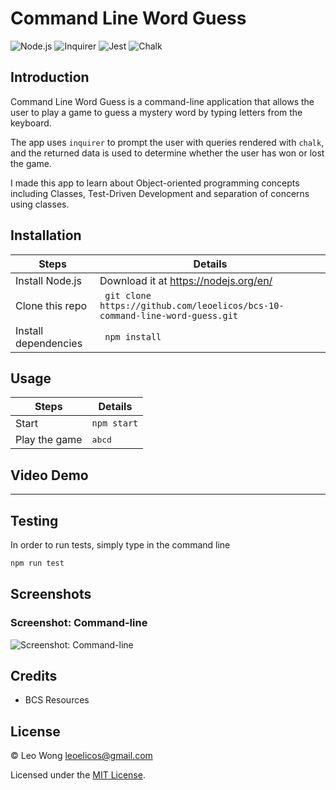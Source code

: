 # Command Line Word Guess

![Node.js](https://img.shields.io/badge/16.15.0%20LTS-0?label=Node.js&style=for-the-badge&labelColor=white&color=black) ![Inquirer](https://img.shields.io/badge/8.2.4-0?label=Inquirer&style=for-the-badge&labelColor=white&color=black) ![Jest](https://img.shields.io/badge/28.1.0-0?label=Jest&style=for-the-badge&labelColor=white&color=black) ![Chalk](https://img.shields.io/badge/5.0.1-0?label=Chalk&style=for-the-badge&labelColor=white&color=black)

## Introduction

Command Line Word Guess is a command-line application that allows the user to play a game to guess a mystery word by typing letters from the keyboard.

The app uses `inquirer` to prompt the user with queries rendered with `chalk`, and the returned data is used to determine whether the user has won or lost the game.

I made this app to learn about Object-oriented programming concepts including Classes, Test-Driven Development and separation of concerns using classes.

## Installation

| Steps                | Details                                                                      |
| -------------------- | ---------------------------------------------------------------------------- |
| Install Node.js      | Download it at https://nodejs.org/en/                                        |
| Clone this repo      | ` git clone https://github.com/leoelicos/bcs-10-command-line-word-guess.git` |
| Install dependencies | ` npm install`                                                               |

## Usage

| Steps         | Details         |
| ------------- | --------------- |
| Start         | `npm start`     |
| Play the game | <kbd>abcd</kbd> |

## Video Demo

---

## Testing

In order to run tests, simply type in the command line

```js
npm run test
```

## Screenshots

### Screenshot: Command-line

![Screenshot: Command-line]()

## Credits

-  BCS Resources

## License

&copy; Leo Wong <leoelicos@gmail.com>

Licensed under the [MIT License](./LICENSE).
